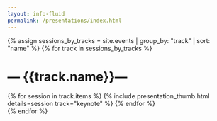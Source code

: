 ```yaml
---
layout: info-fluid
permalink: /presentations/index.html
---
```


{% assign sessions_by_tracks = site.events | group_by: "track" | sort: "name" %}
{% for track in sessions_by_tracks %}

<h1 class="featured-header"><span>— {{track.name}}—</span></h1>
<div class="row">
     {% for session in track.items %}
         {% include presentation_thumb.html details=session track="keynote" %}
     {% endfor %}
</div>
{% endfor %}